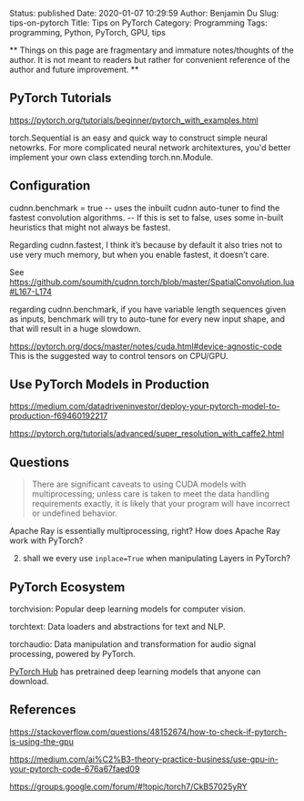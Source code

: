 Status: published
Date: 2020-01-07 10:29:59
Author: Benjamin Du
Slug: tips-on-pytorch
Title: Tips on PyTorch
Category: Programming
Tags: programming, Python, PyTorch, GPU, tips

**
Things on this page are fragmentary and immature notes/thoughts of the author.
It is not meant to readers but rather for convenient reference of the author and future improvement.
**

## PyTorch Tutorials

https://pytorch.org/tutorials/beginner/pytorch_with_examples.html

torch.Sequential is an easy and quick way to construct simple neural netowrks.
For more complicated neural network architextures, 
you'd better implement your own class extending torch.nn.Module.

## Configuration

cudnn.benchmark = true -- uses the inbuilt cudnn auto-tuner to find the fastest convolution algorithms.
                       -- If this is set to false, uses some in-built heuristics that might not always be fastest.

Regarding cudnn.fastest, 
I think it’s because by default it also tries not to use very much memory, 
but when you enable fastest, 
it doesn’t care.

See https://github.com/soumith/cudnn.torch/blob/master/SpatialConvolution.lua#L167-L174

regarding cudnn.benchmark, 
if you have variable length sequences given as inputs, 
benchmark will try to auto-tune for every new input shape, 
and that will result in a huge slowdown.

https://pytorch.org/docs/master/notes/cuda.html#device-agnostic-code
This is the suggested way to control tensors on CPU/GPU. 

## Use PyTorch Models in Production

https://medium.com/datadriveninvestor/deploy-your-pytorch-model-to-production-f69460192217

https://pytorch.org/tutorials/advanced/super_resolution_with_caffe2.html

## Questions

> There are significant caveats to using CUDA models with multiprocessing; 
> unless care is taken to meet the data handling requirements exactly, 
> it is likely that your program will have incorrect or undefined behavior.

Apache Ray is essentially multiprocessing, right? 
How does Apache Ray work with PyTorch?

2. shall we every use `inplace=True` when manipulating Layers in PyTorch?

## PyTorch Ecosystem

torchvision: Popular deep learning models for computer vision.

torchtext: Data loaders and abstractions for text and NLP.

torchaudio: Data manipulation and transformation for audio signal processing, powered by PyTorch.

[PyTorch Hub](https://pytorch.org/hub/) has pretrained deep learning models 
that anyone can download.


## References

https://stackoverflow.com/questions/48152674/how-to-check-if-pytorch-is-using-the-gpu

https://medium.com/ai%C2%B3-theory-practice-business/use-gpu-in-your-pytorch-code-676a67faed09

https://groups.google.com/forum/#!topic/torch7/CkB57025yRY
